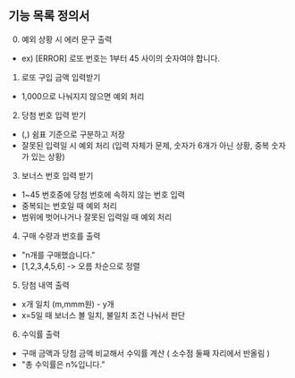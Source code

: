 ## 기능 목록 정의서
0. 예외 상황 시 에러 문구 출력
- ex) [ERROR] 로또 번호는 1부터 45 사이의 숫자여야 합니다.
1. 로또 구입 금액 입력받기
- 1,000으로 나눠지지 않으면 예외 처리
2. 당첨 번호 입력 받기
- (,) 쉼표 기준으로 구분하고 저장
- 잘못된 입력일 시 예외 처리 (입력 자체가 문제, 숫자가 6개가 아닌 상황, 중복 숫자가 있는 상황)
3. 보너스 번호 입력 받기
- 1~45 번호중에 당첨 번호에 속하지 않는 번호 입력
- 중복되는 번호일 때 예외 처리
- 범위에 벗어나거나 잘못된 입력일 때 예외 처리
4. 구매 수량과 번호를 출력
- "n개를 구매했습니다."
- [1,2,3,4,5,6] -> 오름 차순으로 정렬
5. 당첨 내역 출력
- x개 일치 (m,mmm원) - y개
- x=5일 때 보너스 볼 일치, 불일치 조건 나눠서 판단
6. 수익률 출력
- 구매 금액과 당첨 금액 비교해서 수익률 계산 ( 소수점 둘째 자리에서 반올림 )
- "총 수익률은 n%입니다."
